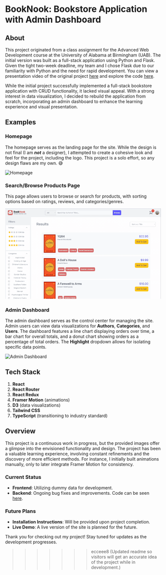 # BookNook: Bookstore Application with Admin Dashboard

## About

This project originated from a class assignment for the Advanced Web Development course at the University of Alabama at Birmingham (UAB). The initial version was built as a full-stack application using Python and Flask. Given the tight two-week deadline, my team and I chose Flask due to our familiarity with Python and the need for rapid development. You can view a presentation video of the original project [here](https://youtu.be/RSr8QvNLZOE) and explore the code [here](https://github.com/francoisdillinger/CS421-FinalProj).

While the initial project successfully implemented a full-stack bookstore application with CRUD functionality, it lacked visual appeal. With a strong interest in data visualization, I decided to rebuild the application from scratch, incorporating an admin dashboard to enhance the learning experience and visual presentation.

## Examples

### Homepage
The homepage serves as the landing page for the site. While the design is not final (I am ***not*** a designer), I attempted to create a cohesive look and feel for the project, including the logo. This project is a solo effort, so any design flaws are my own. 😅

![Homepage](./public/gifs/hompage.gif)

### Search/Browse Products Page
This page allows users to browse or search for products, with sorting options based on ratings, reviews, and categories/genres.

![Search/Browse Results](./public/gifs/browse.gif)

### Admin Dashboard
The admin dashboard serves as the control center for managing the site. Admin users can view data visualizations for **Authors**, **Categories**, and **Users**. The dashboard features a line chart displaying orders over time, a bar chart for overall totals, and a donut chart showing orders as a percentage of total orders. The **Highlight** dropdown allows for isolating specific data points.

![Admin Dashboard](./public/gifs/chart.gif)

## Tech Stack

1. **React**
2. **React Router**
3. **React Redux**
4. **Framer Motion** (animations)
5. **D3** (data visualizations)
6. **Tailwind CSS**
7. **TypeScript** (transitioning to industry standard)

## Overview

This project is a continuous work in progress, but the provided images offer a glimpse into the envisioned functionality and design. The project has been a valuable learning experience, involving constant refinements and the discovery of more efficient methods. For instance, I initially built animations manually, only to later integrate Framer Motion for consistency.

### Current Status

- **Frontend**: Utilizing dummy data for development.
- **Backend**: Ongoing bug fixes and improvements. Code can be seen [here](https://github.com/francoisdillinger/booknook_graphql_api).

### Future Plans

- **Installation Instructions**: Will be provided upon project completion.
- **Live Demo**: A live version of the site is planned for the future.

Thank you for checking out my project! Stay tuned for updates as the development progresses.



>>>>>>> ecceee8 (Updated readme so visitors will get an accurate idea of the project while in development.)
